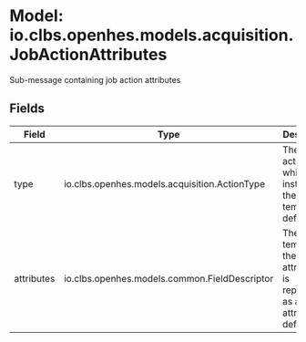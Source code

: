 # Model: io.clbs.openhes.models.acquisition.JobActionAttributes

Sub-message containing job action attributes

## Fields

| Field | Type | Description |
| --- | --- | --- |
| type | io.clbs.openhes.models.acquisition.ActionType | The type of action for which this instance of the template is defined. |
| attributes | io.clbs.openhes.models.common.FieldDescriptor | The template of the action attributes. It is represented as a list of attribute definitions. |

